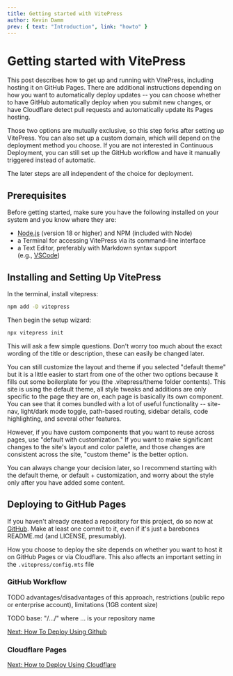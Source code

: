 ```yaml
---
title: Getting started with VitePress
author: Kevin Damm
prev: { text: "Introduction", link: "howto" }
---
```


# Getting started with VitePress

This post describes how to get up and running with VitePress, including
hosting it on GitHub Pages.  There are additional instructions depending on
how you want to automatically deploy updates -- you can choose whether
to have GitHub automatically deploy when you submit new changes, or have
Cloudflare detect pull requests and automatically update its Pages hosting.

Those two options are mutually exclusive, so this step forks after setting up
VitePress.  You can also set up a custom domain, which will depend on the
deployment method you choose.
If you are not interested in Continuous Deployment, you can still set up the
GitHub workflow and have it manually triggered instead of automatic.

The later steps are all independent of the choice for deployment. 


## Prerequisites

Before getting started, make sure you have the following installed on your system and you know where they are:

 - [Node.js](https://nodejs.org) (version 18 or higher) and NPM (included with Node)
 - a Terminal for accessing VitePress via its command-line interface
 - a Text Editor, preferably with Markdown syntax support \
   (e.g., [VSCode](https://code.visualstudio.com/download))


## Installing and Setting Up VitePress

In the terminal, install vitepress:

```sh
npm add -D vitepress
```

Then begin the setup wizard:

```sh
npx vitepress init
```

This will ask a few simple questions.  Don't worry too much about the exact
wording of the title or description, these can easily be changed later.

You can still customize the layout and theme if you selected "default theme" but
it is a little easier to start from one of the other two options because it
fills out some boilerplate for you (the .vitepress/theme folder contents).
This site is using the default theme, all style tweaks and additions are only
specific to the page they are on, each page is basically its own component.  You
can see that it comes bundled with a lot of useful functionality -- site-nav,
light/dark mode toggle, path-based routing, sidebar details, code highlighting,
and several other features.

However, if you have custom components that you want to reuse across pages,
  use "default with customization."
If you want to make significant changes to the site's layout and color palette,
and those changes are consistent across the site,
  "custom theme" is the better option.

You can always change your decision later, so I recommend starting with the
default theme, or default + customization, and worry about the style only after
you have added some content. 


## Deploying to GitHub Pages

If you haven't already created a repository for this project, do so now at [GitHub](https://github.com).  Make at least one commit to it, even if it's
just a barebones README.md (and LICENSE, presumably).

How you choose to deploy the site depends on whether you want to host it on
GitHub Pages or via Cloudflare.  This also affects an important setting in the
`.vitepress/config.mts` file

### GitHub Workflow

TODO advantages/disadvantages of this approach, restrictions (public repo or enterprise account), limitations (1GB content size)

TODO base: "/.../" where ... is your repository name

[Next: How To Deploy Using Github](howto.deploy.actions)


### Cloudflare Pages


[Next: How to Deploy Using Cloudflare](howto.deploy.cloudflare)

